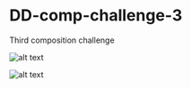 # DD-comp-challenge-3
Third composition challenge



![alt text](http://frontend.turing.io/assets/images/static-comp-challenge-3.jpg "Original Composition")

![alt text](https://i.imgur.com/O9XE4Z4.png "My recreation")
